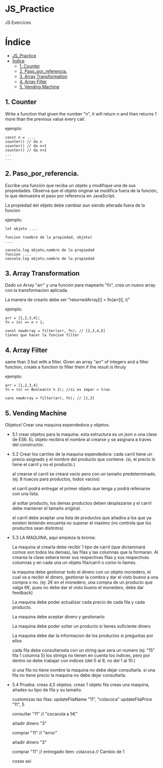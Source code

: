 # JS_Practice
JS Exercices

# Índice
- [JS\_Practice](#js_practice)
- [Índice](#índice)
  - [1. Counter](#1-counter)
  - [2. Paso\_por\_referencia.](#2-paso_por_referencia)
  - [3. Array Transformation](#3-array-transformation)
  - [4. Array Filter](#4-array-filter)
  - [5. Vending Machine](#5-vending-machine)



## 1. Counter
Write a function that given the number "n", it will return n and then returns 1 more than the previous value every call.

ejemplo:
```
const n = ....
counter() // da n
counter() // da n+1
counter() // da n+2
...
...
``` 


## 2. Paso_por_referencia.

Escribe una función que reciba un objeto y modifique una de sus propiedades. Observa que el objeto original se modifica fuera de la función, lo que demuestra el paso por referencia en JavaScript.

La propiedad del objeto debe cambiar aun siendo alterada fuera de la funcion

ejemplo:
```
let objeto ....

funcion (nombre de la propiedad, objeto)
....

console.log objeto.nombre de la propiedad
funcion ....
console.log objeto.nombre de la propiedad
```

## 3. Array Transformation

Dado un Array "arr" y una funcion para mapearlo "fn", crea un nuevo array con la transformacion aplicada.

La manera de crearlo debe ser 
"returnedArray[i] = fn(arr[i], i)"

ejemplo:
```
arr = [1,2,3,4];
fn = (n) => n + 1;

const newArray = filter(arr, fn); // [2,3,4,5]
tienes que hacer la funcion filter
```


## 4. Array Filter
same than 3 but with a filter.
Given an array "arr" of integers and a filter function, create a function to filter them if the result is thruly

ejemplo:
```
arr = [1,2,3,4]
fn = (n) => Boolean(n % 2); //si es impar = true.

cons newArray = filter(arr, fn); // [1,3]
```

## 5. Vending Machine

Objetos!
Crear una maquina expendedora y objetos.
- 5.1 crear objetos para la maquina.
        esta estructura es un json o una clase de ES6. EL objeto recibira el nombre al crearse y se asignara a traves del constructor.
- 5.2 Crear los carriles de la maquina espendedora:
  cada carril tiene un precio asignado y el nombre del producto que contiene.
  (si, el precio lo tiene el carril y no el producto.)

  al crearse el carril se creará vacio pero con un tamaño predeterminado. (ej: 8 huecos para productos, todos vacios)

  el carril podrá entregar el primer objeto que tenga y podrá rellenarse con una lista.

  al soltar producto, los demas productos deben desplazarse y el carril debe mantener el tamaño original.

  el carril debe aceptar una lista de productos que añadira a los que ya existen teniendo encuenta no superar el maximo (no controla que los productos sean distintos)

- 5.3 LA MAQUINA, aqui empieza la broma:

  La maquina al crearla debe recibir 1 tipo de carril (que dictaminará comos son todos los demas), las filas y las columnas que la formaran.
        Al crearse la clase sebera tener sus respectivas filas y sus respectivas columnas y en cada una un objeto fila/carril o como lo llames.

  la maquina debe gestionar todo el dinero con un objeto monedero, el cual va a recibir el dinero, gestionar la combra y dar el visto bueno a una compra o no. (ej: 2€ en el monedero, una compra de un producto que valga 6€, pues no debe dar el visto bueno el monedero, debe dar feedback)

  La maquina debe poder actualizar cada precio de cada fila y cada producto.

  La maquina debe aceptar dinero y gestionarlo

  La maquina debe poder soltar un producto si tienes suficiente dinero

  La maquina debe dar la informacion de los productos si preguntas por ellos

  cada fila debe consultarsela con un string que sera un numero (ej: "15" fila 1 columna 5) los strings no tienen en cuenta los indices, pero por dentro se debe trabajar con indices (del 0 al 9, no del 1 al 10.)

  si una fila no tiene nombre la maquina no debe dejar consultarla.
  si una fila no tiene precio la maquina no debe dejar consultarla.

- 5.4 Prueba:
    creas 4,5 objetos.
    creas 1 objeto fila
    creas una maquina, añades su tipo de fila y su tamaño.

    customizas las filas:
    updateFilaName  "11", "colacoca"
    updateFilaPrice "11", 5

    consultar "11" // "cocacola a 5€"

    añadir dinero "3"

    comprar "11" // "error"

    añadir dinero "3"

    comprar "11" // entregado item: colacoca
    // Cambio de 1

    cosas así



        


        
